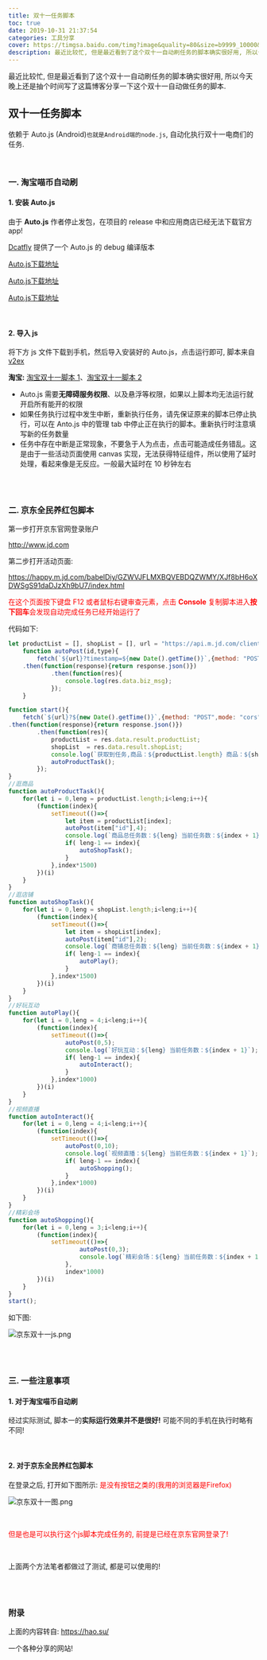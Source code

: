 ```yaml
---
title: 双十一任务脚本
toc: true
date: 2019-10-31 21:37:54
categories: 工具分享
cover: https://timgsa.baidu.com/timg?image&quality=80&size=b9999_10000&sec=1573134308&di=46d510c7ec83d83a46d6277cb387fae4&imgtype=jpg&er=1&src=http%3A%2F%2Fimgsa.baidu.com%2Fexp%2Fw%3D500%2Fsign%3De109b46dcb95d143da76e42343f18296%2F2f738bd4b31c87010225ea88247f9e2f0608ffc9.jpg
description: 最近比较忙, 但是最近看到了这个双十一自动刷任务的脚本确实很好用, 所以今天晚上还是抽个时间写了这篇博客大概讲一下双十一自动做任务的脚本.
---
```


最近比较忙, 但是最近看到了这个双十一自动刷任务的脚本确实很好用, 所以今天晚上还是抽个时间写了这篇博客分享一下这个双十一自动做任务的脚本.



<!--more-->

## 双十一任务脚本

依赖于 Auto.js (Android)`也就是Android端的node.js`, 自动化执行双十一电商们的任务.

<br/>



### 一. 淘宝喵币自动刷

#### 1. 安装 Auto.js

由于 **Auto.js** 作者停止发包，在项目的 release 中和应用商店已经无法下载官方 app!

[Dcatfly](https://github.com/Dcatfly/auto-task-helper) 提供了一个 Auto.js 的 debug 编译版本

[Auto.js下载地址](https://www.lanzous.com/i6z80gf)

[Auto.js下载地址](https://www.lanzous.com/i6z80gf)

[Auto.js下载地址](https://www.lanzous.com/i6z80gf)



<br/>

#### 2. 导入 js

将下方 js 文件下载到手机，然后导入安装好的 Auto.js，点击运行即可, 脚本来自 [v2ex](https://www.v2ex.com/t/612759#reply32)

**淘宝:** [淘宝双十一脚本 1](https://hao.su/11.js)、[淘宝双十一脚本 2](https://raw.githubusercontent.com/Dcatfly/auto-task-helper/master/2019.11.11/taobao.js)

-   Auto.js 需要**无障碍服务权限**、以及悬浮等权限，如果以上脚本均无法运行就开启所有能开的权限
-   如果任务执行过程中发生中断，重新执行任务，请先保证原来的脚本已停止执行，可以在 Anto.js 中的管理 tab 中停止正在执行的脚本。重新执行时注意填写新的任务数量
-   任务中存在中断是正常现象，不要急于人为点击，点击可能造成任务错乱。这是由于一些活动页面使用 canvas 实现，无法获得特征组件，所以使用了延时处理，看起来像是无反应。一般最大延时在 10 秒钟左右



<br/>

<br/>

### 二. 京东全民养红包脚本

第一步打开京东官网登录账户

http://www.jd.com

第二步打开活动页面:

https://happy.m.jd.com/babelDiy/GZWVJFLMXBQVEBDQZWMY/XJf8bH6oXDWSgS91daDJzXh9bU7/index.html

<font color="#ff0000">在这个页面按下键盘 F12 或者鼠标右键审查元素，点击 **Console** 复制脚本进入**按下回车**会发现自动完成任务已经开始运行了</font>

代码如下:

``` javascript
let productList = [], shopList = [], url = "https://api.m.jd.com/client.action";
    function autoPost(id,type){
        fetch(`${url}?timestamp=${new Date().getTime()}`,{method: "POST",mode: "cors",credentials: "include",headers:{"Content-Type": "application/x-www-form-urlencoded"},body:`functionId=raisepacket_collectScore&body={"type":${type},"ext":"${id}","appsign":1,"msgsign":2}&client=wh5`})
    .then(function(response){return response.json()})
            .then(function(res){
                console.log(res.data.biz_msg);
            });
    }

function start(){
    fetch(`${url}?${new Date().getTime()}`,{method: "POST",mode: "cors",credentials: "include",headers:{"Content-Type": "application/x-www-form-urlencoded"},body:"functionId=raisepacket_getShopAndProductList&body=&client=wh5"})
.then(function(response){return response.json()})
        .then(function(res){
            productList = res.data.result.productList;
            shopList  = res.data.result.shopList;
            console.log(`获取到任务,商品：${productList.length} 商品：${shopList.length}`);
            autoProductTask();
        });
}
//逛商品
function autoProductTask(){
    for(let i = 0,leng = productList.length;i<leng;i++){
        (function(index){
            setTimeout(()=>{
                let item = productList[index];
                autoPost(item["id"],4);
                console.log(`商品总任务数：${leng} 当前任务数：${index + 1}`);
                if( leng-1 == index){
                    autoShopTask();
                }
            },index*1500)
        })(i)
    }
}
//逛店铺
function autoShopTask(){
    for(let i = 0,leng = shopList.length;i<leng;i++){
        (function(index){
            setTimeout(()=>{
                let item = shopList[index];
                autoPost(item["id"],2);
                console.log(`商铺总任务数：${leng} 当前任务数：${index + 1}`);
                if( leng-1 == index){
                    autoPlay();
                }
            },index*1500)
        })(i)
    }
}
//好玩互动
function autoPlay(){
    for(let i = 0,leng = 4;i<leng;i++){
        (function(index){
            setTimeout(()=>{
                autoPost(0,5);
                console.log(`好玩互动：${leng} 当前任务数：${index + 1}`);
                if( leng-1 == index){
                    autoInteract();
                }
            },index*1000)
        })(i)
    }
}
//视频直播
function autoInteract(){
    for(let i = 0,leng = 4;i<leng;i++){
        (function(index){
            setTimeout(()=>{
                autoPost(0,10);
                console.log(`视频直播：${leng} 当前任务数：${index + 1}`);
                if( leng-1 == index){
                    autoShopping();
                }
            },index*1000)
        })(i)
    }
}
//精彩会场
function autoShopping(){
    for(let i = 0,leng = 3;i<leng;i++){
        (function(index){
            setTimeout(()=>{
                    autoPost(0,3);
                    console.log(`精彩会场：${leng} 当前任务数：${index + 1}`);
                },
                index*1000)
        })(i)
    }
}
start();
```



如下图:

![京东双十一js.png](https://jasonkay_image.imfast.io/images/京东双十一js.png)



<br/>

<br/>

### 三. 一些注意事项

#### 1. 对于淘宝喵币自动刷

经过实际测试, 脚本一的**实际运行效果并不是很好!** 可能不同的手机在执行时略有不同!



<br/>

#### 2. 对于京东全民养红包脚本

在登录之后, 打开如下图所示: <font color="#ff0000">是没有按钮之类的(我用的浏览器是Firefox)</font>

![京东双十一图.png](https://jasonkay_image.imfast.io/images/京东双十一图.png)

<br/>

<font color="#ff0000">但是也是可以执行这个js脚本完成任务的, 前提是已经在京东官网登录了!</font>

<br/>

上面两个方法笔者都做过了测试, 都是可以使用的!



<br/>

<br/>

### 附录

上面的内容转自: https://hao.su/ 

一个各种分享的网站!



